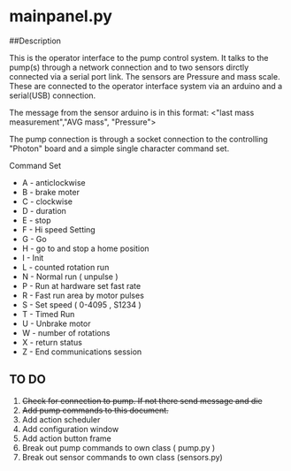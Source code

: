 # mainpanel.py

##Description

This is the operator interface to the pump control system. 
It talks to the pump(s) through a network connection and to two sensors
dirctly connected via a serial port link.
The sensors are Pressure and mass scale. These are connected to the operator
interface system via an arduino and a serial(USB) connection.

The message from the sensor arduino is in this format:
 <"last mass measurement","AVG mass", "Pressure">

The pump connection is through a socket connection to the controlling
"Photon" board and a simple single character command set. 

Command Set

* A - anticlockwise 
* B - brake moter
* C - clockwise
* D - duration
* E - stop
* F - Hi speed Setting
* G - Go
* H - go to and stop a home position
* I - Init
* L - counted rotation run
* N - Normal run ( unpulse )
* P - Run at hardware set fast rate
* R - Fast run area by motor pulses
* S - Set speed ( 0-4095 , S1234 )
* T - Timed Run
* U - Unbrake motor
* W - number of rotations
* X - return status
* Z - End communications session


## TO DO

1. ~~Check for connection to pump. If not there send message and die~~
2. ~~Add pump commands to this document.~~  
3. Add action scheduler
4. Add configuration window
5. Add action button frame
6. Break out pump commands to own class ( pump.py )
7. Break out sensor commands to own class (sensors.py)
